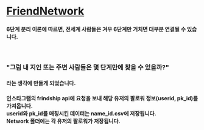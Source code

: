 # <a href="https://cld338.github.io/FriendNetwork">FriendNetwork</a>
<h4>6단계 분리 이론에 따르면, 전세계 사람들은 겨우 6단계만 거치면 대부분 연결될 수 있습니다.</h4>
<br><h3>"그럼 내 지인 또는 주변 사람들은 몇 단계만에 찾을 수 있을까?"</h3>
<h4>라는 생각에 만들게 되었습니다.</h4>
<h4>
인스타그램의 frindship api에 요청을 보내 해당 유저의 팔로워 정보(userid, pk_id)를 가져옵니다.<br>
userid와 pk_id를 매칭시킨 데이터는 name_id.csv에 저장됩니다.<br>
Network 폴더에는 각 유저의 팔로워가 저장됩니다.<br>
</h4>
